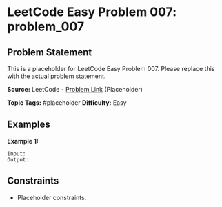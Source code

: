 # LeetCode Easy Problem 007: problem_007

## Problem Statement

This is a placeholder for LeetCode Easy Problem 007.
Please replace this with the actual problem statement.

**Source:** LeetCode - [Problem Link](https://leetcode.com/problems/problem-007/) (Placeholder)

**Topic Tags:** #placeholder
**Difficulty:** Easy

## Examples

**Example 1:**

```
Input:
Output:
```

## Constraints

- Placeholder constraints.
